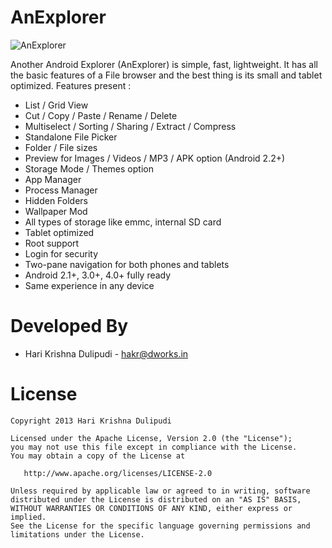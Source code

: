 AnExplorer
==========
![AnExplorer](https://github.com/DWorkS/AnExplorer/raw/master/header.png)

Another Android Explorer (AnExplorer) is simple, fast, lightweight. 
It has all the basic features of a File browser and the best thing is its small and tablet optimized. 
Features present : 
* List / Grid View
* Cut / Copy / Paste / Rename / Delete
* Multiselect / Sorting / Sharing / Extract / Compress
* Standalone File Picker
* Folder / File sizes
* Preview for Images / Videos / MP3 / APK option (Android 2.2+)
* Storage Mode / Themes option
* App Manager
* Process Manager
* Hidden Folders
* Wallpaper Mod
* All types of storage like emmc, internal SD card
* Tablet optimized
* Root support
* Login for security
* Two-pane navigation for both phones and tablets
* Android 2.1+, 3.0+, 4.0+ fully ready
* Same experience in any device


Developed By
============

* Hari Krishna Dulipudi - <hakr@dworks.in>


License
=======

    Copyright 2013 Hari Krishna Dulipudi

    Licensed under the Apache License, Version 2.0 (the "License");
    you may not use this file except in compliance with the License.
    You may obtain a copy of the License at

       http://www.apache.org/licenses/LICENSE-2.0

    Unless required by applicable law or agreed to in writing, software
    distributed under the License is distributed on an "AS IS" BASIS,
    WITHOUT WARRANTIES OR CONDITIONS OF ANY KIND, either express or implied.
    See the License for the specific language governing permissions and
    limitations under the License.





[1]: https://play.google.com/store/apps/details?id=dev.dworks.apps.anexplorer
